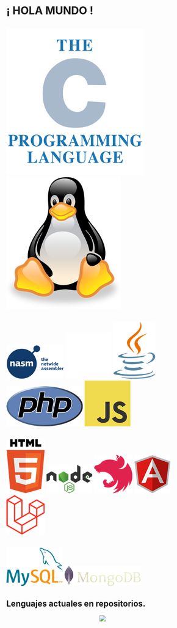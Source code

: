 # ¡ HOLA MUNDO !
![C](/The_C_Programming_Language_logo.svg.png)
![LINUX](/linux-tux-logotic.png)
-----------------------------
![ASM](pngwing.com(1).png)
![C++](/pngegg.png)
![JAVA](/java-logotic.png)
![PHP](https://github.com/SVT86/SVT86/blob/main/php-logo.png)
![JS](https://github.com/SVT86/SVT86/blob/main/JavaScript-logo.png)
--------------------------------
![HTML5](/html-5-logotic.png)
![NodejS](/nodejs-logotic.png)
![NEST](/nest-js-logotic.png)
![Angular](/angular-icon.png)
![Laravel](https://github.com/SVT86/SVT86/blob/main/laravel-logotic.png)
-------------------------------------
![mysql](https://github.com/SVT86/SVT86/blob/main/mysql-logotic.png)
![mongoDB](/mongodb-logotic.png)
--------------------------------------

## Lenguajes actuales en repositorios.

<p align="center">
    <a href="https://github.com/svt86">
    <img height="200px" src="https://github-readme-stats.vercel.app/api/top-langs/?username=svt86&html&title_color=ffffff&text_color=c9cacc&icon_color=2bbc8a&bg_color=1d1f21" />
    </a>
   </p>
    
